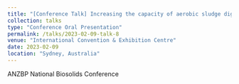 ```yaml
---
title: "[Conference Talk] Increasing the capacity of aerobic sludge digesters using the MBBR configuration"
collection: talks
type: "Conference Oral Presentation"
permalink: /talks/2023-02-09-talk-8
venue: "International Convention & Exhibition Centre"
date: 2023-02-09
location: "Sydney, Australia"
---
```


ANZBP National Biosolids Conference



